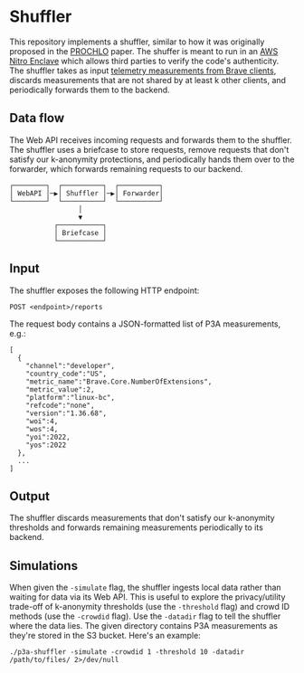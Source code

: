 Shuffler
========

This repository implements a shuffler, similar to how it was originally
proposed in the
[PROCHLO](https://arxiv.org/pdf/1710.00901.pdf)
paper.  The shuffer is meant to run in an
[AWS Nitro Enclave](https://aws.amazon.com/ec2/nitro/nitro-enclaves/)
which allows third parties to verify the code's authenticity.  The shuffler
takes as input
[telemetry measurements from Brave clients](https://github.com/brave/brave-browser/wiki/P3A),
discards measurements that are not shared by at least k other clients, and
periodically forwards them to the backend.

Data flow
---------

The Web API receives incoming requests and forwards them to the shuffler.  The
shuffler uses a briefcase to store requests, remove requests that don't satisfy
our k-anonymity protections, and periodically hands them over to the forwarder,
which forwards remaining requests to our backend.

    ┌────────┐  ┌──────────┐  ┌──────────┐
    │ WebAPI │─▶│ Shuffler │─▶│ Forwarder│
    └────────┘  └──────────┘  └──────────┘
                     │
                     ▼
               ┌───────────┐
               │ Briefcase │
               └───────────┘

Input
-----

The shuffler exposes the following HTTP endpoint:

    POST <endpoint>/reports

The request body contains a JSON-formatted list of P3A measurements, e.g.:

    [
      {
        "channel":"developer",
        "country_code":"US",
        "metric_name":"Brave.Core.NumberOfExtensions",
        "metric_value":2,
        "platform":"linux-bc",
        "refcode":"none",
        "version":"1.36.68",
        "woi":4,
        "wos":4,
        "yoi":2022,
        "yos":2022
      },
      ...
    ]

Output
------

The shuffler discards measurements that don't satisfy our k-anonymity
thresholds and forwards remaining measurements periodically to its backend.

Simulations
-----------

When given the `-simulate` flag, the shuffler ingests local data rather than
waiting for data via its Web API.  This is useful to explore the
privacy/utility trade-off of k-anonymity thresholds (use the `-threshold` flag)
and crowd ID methods (use the `-crowdid` flag).  Use the `-datadir` flag to tell
the shuffler where the data lies.  The given directory contains P3A measurements
as they're stored in the S3 bucket.  Here's an example:

    ./p3a-shuffler -simulate -crowdid 1 -threshold 10 -datadir /path/to/files/ 2>/dev/null
